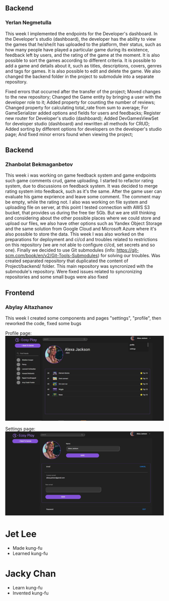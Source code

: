 
## Backend
### Yerlan Negmetulla

This week I implemented the endpoints for the Developer's dashboard. In the Developer's studio (dashboard), the developer has the ability to view the games that he/she/it has uploaded to the platform, their status, such as how many people have played a particular game during its existence, feedback left by users, and the rating of the game at the moment. It is also possible to sort the games according to different criteria. It is possible to add a game and details about it, such as titles, descriptions, covers, genres and tags for games. It is also possible to edit and delete the game. We also changed the backend folder in the project to submodule into a separate repository.

Fixed errors that occurred after the transfer of the project; Moved changes to the new repository; Changed the Game entity by bringing a user with the developer role to it; Added property for counting the number of reviews; Changed property for calculating total_rate from sum to average; For GameSerializer added options and fields for users and feedbacks; Register new router for Developer's studio (dashboard); Added DevGamesViewSet for developer studio (dashboard) and rewritten all methods for CRUD; Added sorting by different options for developers on the developer's studio page; And fixed minor errors found when viewing the project;

## Backend
### Zhanbolat Bekmaganbetov

This week i was working on game feedback system and game endpoints such game comments crud, game uploading. I started to refactor rating system, due to discussions on feedback system. It was decided to merge rating system into feedback, such as it's the same. After the game user can evaluate his game exprience and leave some comment. The comment may be empty, while the rating not. I also was working on file system and uploading file on server, at this point I tested connection with AWS S3 bucket, that provides us during the free tier 5Gb. But we are still thinking and considering about the other possible places where we could store and upload our files, we also have other options such as Yandex Object Storage and the same solution from Google Cloud and Microsoft Azure where it's also possible to store the data. This week I was also worked on the preparations for deployment and ci/cd and troubles related to restrictions on this repository (we are not able to configure ci/cd, set secrets and so one). Finally we decided to use Git submodules (info: https://git-scm.com/book/en/v2/Git-Tools-Submodules) for solving our troubles. Was created separated repository that duplicated the content of Project/backend/ folder. This main repository was syncronized with the submodule's repository. Were fixed issues related to syncronizing repositories and some small bugs were also fixed

## Frontend
### Abylay Altazhanov

This week I created some components and pages "settings", "profile", then reworked the code, fixed some bugs

Profile page:
![Profile page](./week10/Profile.jpg)

Settings page:
![Settings page](./week10/settingpage.jpg)


# Jet Lee
* Made kung-fu
* Learned kung-fu
# Jacky Chan
* Learn kung-fu
* Invented kung-fu
